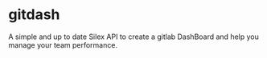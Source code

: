 # gitdash
A simple and up to date Silex API to create a gitlab DashBoard and help you manage your team performance.
